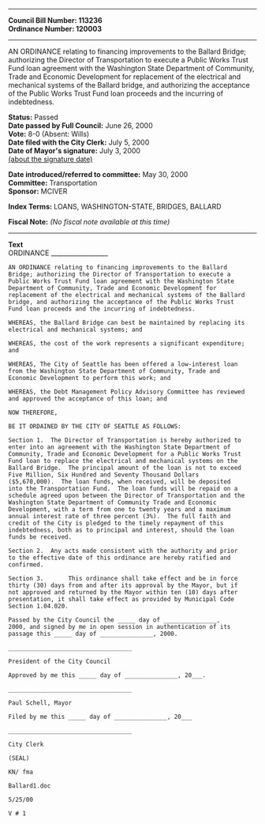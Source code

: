 * * * * *  
  
**Council Bill Number: [](#h0)[](#h2)113236**   
**Ordinance Number: 120003**  
  
* * * * *  
  
AN ORDINANCE relating to financing improvements to the Ballard Bridge; authorizing the Director of Transportation to execute a Public Works Trust Fund loan agreement with the Washington State Department of Community, Trade and Economic Development for replacement of the electrical and mechanical systems of the Ballard bridge, and authorizing the acceptance of the Public Works Trust Fund loan proceeds and the incurring of indebtedness.  
  
**Status:** Passed   
**Date passed by Full Council:** June 26, 2000   
**Vote:** 8-0 (Absent: Wills)   
**Date filed with the City Clerk:** July 5, 2000   
**Date of Mayor's signature:** July 3, 2000   
[(about the signature date)](/~public/approvaldate.htm)   
  
  
**Date introduced/referred to committee:** May 30, 2000   
**Committee:** Transportation   
**Sponsor:** MCIVER   
  
**Index Terms:** LOANS, WASHINGTON-STATE, BRIDGES, BALLARD  
  
**Fiscal Note:** *(No fiscal note available at this time)*  
  
* * * * *  
  
**Text**  
    ORDINANCE __________________  
  
    AN ORDINANCE relating to financing improvements to the Ballard  
    Bridge; authorizing the Director of Transportation to execute a  
    Public Works Trust Fund loan agreement with the Washington State  
    Department of Community, Trade and Economic Development for  
    replacement of the electrical and mechanical systems of the Ballard  
    bridge, and authorizing the acceptance of the Public Works Trust  
    Fund loan proceeds and the incurring of indebtedness.  
  
    WHEREAS, the Ballard Bridge can best be maintained by replacing its  
    electrical and mechanical systems; and  
  
    WHEREAS, the cost of the work represents a significant expenditure;  
    and  
  
    WHEREAS, The City of Seattle has been offered a low-interest loan  
    from the Washington State Department of Community, Trade and  
    Economic Development to perform this work; and  
  
    WHEREAS, the Debt Management Policy Advisory Committee has reviewed  
    and approved the acceptance of this loan; and  
  
    NOW THEREFORE,  
  
    BE IT ORDAINED BY THE CITY OF SEATTLE AS FOLLOWS:  
  
    Section 1.  The Director of Transportation is hereby authorized to  
    enter into an agreement with the Washington State Department of  
    Community, Trade and Economic Development for a Public Works Trust  
    Fund loan to replace the electrical and mechanical systems on the  
    Ballard Bridge.  The principal amount of the loan is not to exceed  
    Five Million, Six Hundred and Seventy Thousand Dollars  
    ($5,670,000).  The loan funds, when received, will be deposited  
    into the Transportation Fund.  The loan funds will be repaid on a  
    schedule agreed upon between the Director of Transportation and the  
    Washington State Department of Community Trade and Economic  
    Development, with a term from one to twenty years and a maximum  
    annual interest rate of three percent (3%).  The full faith and  
    credit of the City is pledged to the timely repayment of this  
    indebtedness, both as to principal and interest, should the loan  
    funds be received.  
  
    Section 2.  Any acts made consistent with the authority and prior  
    to the effective date of this ordinance are hereby ratified and  
    confirmed.  
  
    Section 3.       This ordinance shall take effect and be in force  
    thirty (30) days from and after its approval by the Mayor, but if  
    not approved and returned by the Mayor within ten (10) days after  
    presentation, it shall take effect as provided by Municipal Code  
    Section 1.04.020.  
  
    Passed by the City Council the _____ day of _______________,  
    2000, and signed by me in open session in authentication of its  
    passage this _____ day of _______________, 2000.  
  
    ___________________________________  
  
    President of the City Council  
  
    Approved by me this _____ day of _______________, 20___.  
  
    ___________________________________  
  
    Paul Schell, Mayor  
  
    Filed by me this _____ day of _______________, 20___  
  
    ___________________________________  
  
    City Clerk  
  
    (SEAL)  
  
    KN/ fma  
  
    Ballard1.doc  
  
    5/25/00  
  
    V # 1  
